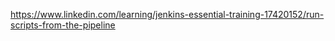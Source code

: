 https://www.linkedin.com/learning/jenkins-essential-training-17420152/run-scripts-from-the-pipeline
